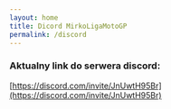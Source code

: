 ```yaml
---
layout: home
title: Dicord MirkoLigaMotoGP
permalink: /discord
---
```


### Aktualny link do serwera discord:

[https://discord.com/invite/JnUwtH95Br](https://discord.com/invite/JnUwtH95Br)
